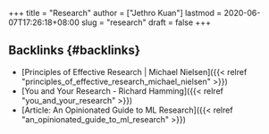 +++
title = "Research"
author = ["Jethro Kuan"]
lastmod = 2020-06-07T17:26:18+08:00
slug = "research"
draft = false
+++

## Backlinks {#backlinks}

- [Principles of Effective Research | Michael Nielsen]({{< relref "principles_of_effective_research_michael_nielsen" >}})
- [You and Your Research - Richard Hamming]({{< relref "you_and_your_research" >}})
- [Article: An Opinionated Guide to ML Research]({{< relref "an_opinionated_guide_to_ml_research" >}})
